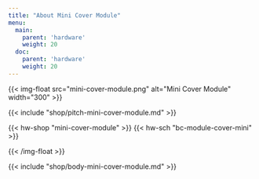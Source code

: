 ```yaml
---
title: "About Mini Cover Module"
menu:
  main:
    parent: 'hardware'
    weight: 20
  doc:
    parent: 'hardware'
    weight: 20
---
```


{{< img-float src="mini-cover-module.png" alt="Mini Cover Module" width="300" >}}

{{< include "shop/pitch-mini-cover-module.md" >}}

{{< hw-shop "mini-cover-module" >}}
{{< hw-sch "bc-module-cover-mini" >}}

{{< /img-float >}}

{{< include "shop/body-mini-cover-module.md" >}}
